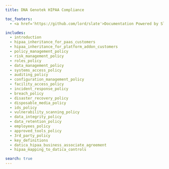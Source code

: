 ```yaml
---
title: DNA Genotek HIPAA Compliance

toc_footers:
  - <a href='https://github.com/lord/slate'>Documentation Powered by Slate</a>

includes:
  - introduction
  - hipaa_inheritance_for_paas_customers
  - hipaa_inheritance_for_platform_addon_customers
  - policy_management_policy
  - risk_management_policy
  - roles_policy
  - data_management_policy
  - systems_access_policy
  - auditing_policy
  - configuration_management_policy
  - facility_access_policy
  - incident_response_policy
  - breach_policy
  - disaster_recovery_policy
  - disposable_media_policy
  - ids_policy
  - vulnerability_scanning_policy
  - data_integrity_policy
  - data_retention_policy
  - employees_policy
  - approved_tools_policy
  - 3rd_party_policy
  - key_definitions
  - datica_hipaa_business_associate_agreement
  - hipaa_mapping_to_datica_controls

search: true
---
```

